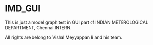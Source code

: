 # IMD_GUI
This is just a model graph test in GUI part of INDIAN METEROLOGICAL DEPARTMENT, Chennai INTERN.

All rights are belong to Vishal Meyyappan R and his team.
